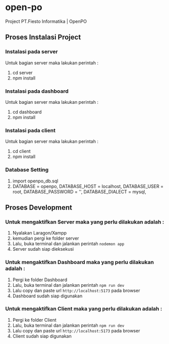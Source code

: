 # open-po
Project PT.Fiesto Informatika | OpenPO


## Proses Instalasi Project
### Instalasi pada server
Untuk bagian server maka lakukan perintah :
1. cd server
2. npm install

### Instalasi pada dashboard
Untuk bagian server maka lakukan perintah :
1. cd dashboard
2. npm install

### Instalasi pada client
Untuk bagian server maka lakukan perintah :
1. cd client
2. npm install

### Database Setting
1. import openpo_db.sql
2. DATABASE = openpo,
   DATABASE_HOST = localhost,
   DATABASE_USER = root,
   DATABASE_PASSWORD = '',
   DATABASE_DIALECT = mysql,

## Proses Development
### Untuk mengaktifkan Server maka yang perlu dilakukan adalah :
1. Nyalakan Laragon/Xampp
2. kemudian pergi ke folder server
3. Lalu, buka terminal dan jalankan perintah `nodemon app`
4. Server sudah siap dieksekusi

### Untuk mengaktifkan Dashboard maka yang perlu dilakukan adalah :
1. Pergi ke folder Dashboard
2. Lalu, buka terminal dan jalankan perintah `npm run dev`
3. Lalu copy dan paste url `http://localhost:5173` pada browser
4. Dashboard sudah siap digunakan

### Untuk mengaktifkan Client maka yang perlu dilakukan adalah :
1. Pergi ke folder Client
2. Lalu, buka terminal dan jalankan perintah `npm run dev`
3. Lalu copy dan paste url `http://localhost:5173` pada browser
4. Client sudah siap digunakan








